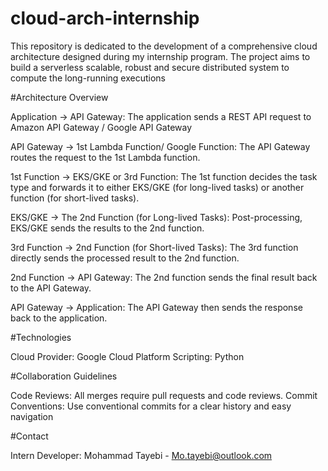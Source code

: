 # cloud-arch-internship
This repository is dedicated to the development of a comprehensive cloud architecture designed during my internship program. The project aims to build a serverless scalable, robust and secure  distributed system to compute the long-running executions

#Architecture Overview

Application → API Gateway:
The application sends a REST API request to Amazon API Gateway / Google API Gateway

API Gateway → 1st Lambda Function/ Google Function:
The API Gateway routes the request to the 1st Lambda function.

1st Function → EKS/GKE or 3rd  Function:
The 1st  function decides the task type and forwards it to either EKS/GKE (for long-lived tasks) or another function (for short-lived tasks).

EKS/GKE → The 2nd Function (for Long-lived Tasks):
Post-processing, EKS/GKE sends the results to the 2nd  function.

3rd Function → 2nd  Function (for Short-lived Tasks):
The 3rd  function directly sends the processed result to the 2nd function.

2nd  Function → API Gateway:
The 2nd  function sends the final result back to the API Gateway.

API Gateway → Application:
The API Gateway then sends the response back to the application.

#Technologies

Cloud Provider: Google Cloud Platform
Scripting: Python

#Collaboration Guidelines

Code Reviews: All merges require pull requests and code reviews.
Commit Conventions: Use conventional commits for a clear history and easy navigation

#Contact

Intern Developer: Mohammad Tayebi - Mo.tayebi@outlook.com
